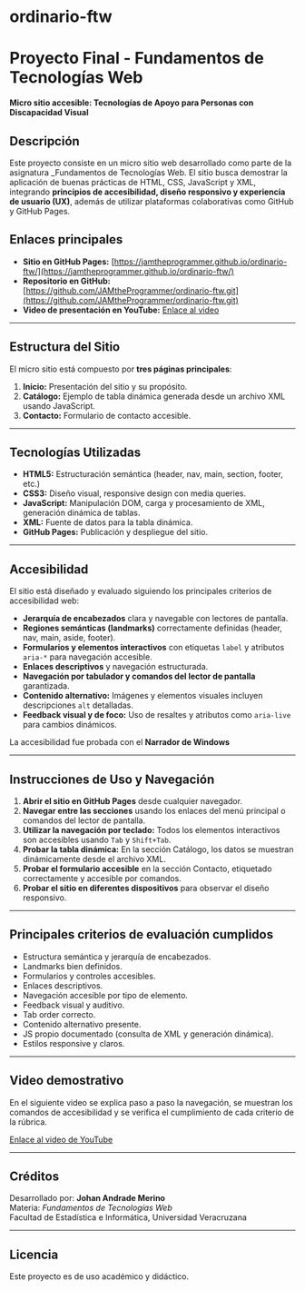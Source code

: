 # ordinario-ftw
# Proyecto Final - Fundamentos de Tecnologías Web
**Micro sitio accesible: Tecnologías de Apoyo para Personas con Discapacidad Visual**

## Descripción

Este proyecto consiste en un micro sitio web desarrollado como parte de la asignatura _Fundamentos de Tecnologías Web. El sitio busca demostrar la aplicación de buenas prácticas de HTML, CSS, JavaScript y XML, integrando **principios de accesibilidad, diseño responsivo y experiencia de usuario (UX)**, además de utilizar plataformas colaborativas como GitHub y GitHub Pages.

## Enlaces principales

- **Sitio en GitHub Pages:** [https://jamtheprogrammer.github.io/ordinario-ftw/](https://jamtheprogrammer.github.io/ordinario-ftw/)
- **Repositorio en GitHub:** [https://github.com/JAMtheProgrammer/ordinario-ftw.git](https://github.com/JAMtheProgrammer/ordinario-ftw.git)
- **Video de presentación en YouTube:** [Enlace al video]( https://youtu.be/1TNbSJGl3T8 )

---

## Estructura del Sitio

El micro sitio está compuesto por **tres páginas principales**:
1. **Inicio:** Presentación del sitio y su propósito.
2. **Catálogo:** Ejemplo de tabla dinámica generada desde un archivo XML usando JavaScript.
3. **Contacto:** Formulario de contacto accesible.

---

## Tecnologías Utilizadas

- **HTML5:** Estructuración semántica (header, nav, main, section, footer, etc.)
- **CSS3:** Diseño visual, responsive design con media queries.
- **JavaScript:** Manipulación DOM, carga y procesamiento de XML, generación dinámica de tablas.
- **XML:** Fuente de datos para la tabla dinámica.
- **GitHub Pages:** Publicación y despliegue del sitio.

---

## Accesibilidad

El sitio está diseñado y evaluado siguiendo los principales criterios de accesibilidad web:

- **Jerarquía de encabezados** clara y navegable con lectores de pantalla.
- **Regiones semánticas (landmarks)** correctamente definidas (header, nav, main, aside, footer).
- **Formularios y elementos interactivos** con etiquetas `label` y atributos `aria-*` para navegación accesible.
- **Enlaces descriptivos** y navegación estructurada.
- **Navegación por tabulador y comandos del lector de pantalla** garantizada.
- **Contenido alternativo:** Imágenes y elementos visuales incluyen descripciones `alt` detalladas.
- **Feedback visual y de foco:** Uso de resaltes y atributos como `aria-live` para cambios dinámicos.

La accesibilidad fue probada con el **Narrador de Windows**

---

## Instrucciones de Uso y Navegación

1. **Abrir el sitio en GitHub Pages** desde cualquier navegador.
2. **Navegar entre las secciones** usando los enlaces del menú principal o comandos del lector de pantalla.
3. **Utilizar la navegación por teclado:** Todos los elementos interactivos son accesibles usando `Tab` y `Shift+Tab`.
4. **Probar la tabla dinámica:** En la sección Catálogo, los datos se muestran dinámicamente desde el archivo XML.
5. **Probar el formulario accesible** en la sección Contacto, etiquetado correctamente y accesible por comandos.
6. **Probar el sitio en diferentes dispositivos** para observar el diseño responsivo.

---

## Principales criterios de evaluación cumplidos

- Estructura semántica y jerarquía de encabezados.
- Landmarks bien definidos.
- Formularios y controles accesibles.
- Enlaces descriptivos.
- Navegación accesible por tipo de elemento.
- Feedback visual y auditivo.
- Tab order correcto.
- Contenido alternativo presente.
- JS propio documentado (consulta de XML y generación dinámica).
- Estilos responsive y claros.

---

## Video demostrativo

En el siguiente video se explica paso a paso la navegación, se muestran los comandos de accesibilidad y se verifica el cumplimiento de cada criterio de la rúbrica.

[Enlace al video de YouTube]( https://youtu.be/1TNbSJGl3T8 )

---

## Créditos

Desarrollado por: **Johan Andrade Merino**  
Materia: _Fundamentos de Tecnologías Web_  
Facultad de Estadística e Informática, Universidad Veracruzana

---

## Licencia

Este proyecto es de uso académico y didáctico.

